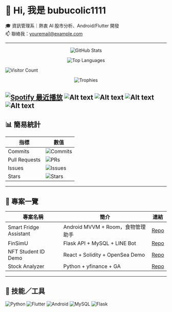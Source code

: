 <!-- README.md 開頭直接顯示最重要的資訊 -->
# 👋 Hi, 我是 bubucolic1111

🎓 資訊管理系｜熱衷 AI 股市分析、Android/Flutter 開發  
📫 聯絡我：[youremail@example.com](mailto:youremail@example.com)  

---

<p align="center">
  <img src="https://github-readme-stats.vercel.app/api?username=bubucolic1111&show_icons=true&theme=default" alt="GitHub Stats" />
</p>

<p align="center">
  <img src="https://github-readme-stats.vercel.app/api/top-langs/?username=bubucolic1111&layout=compact" alt="Top Languages" />
</p>

![Visitor Count](https://profile-counter.glitch.me/bubucolic1111/count.svg)

<p align="center">
  <img src="https://github-profile-trophy.vercel.app/?username=bubucolic1111&theme=onedark&no-frame=true&column=4" alt="Trophies">
</p>

[![Spotify 最近播放](https://spotify-recently-played-readme.vercel.app/api?user=dfkx2wj3jk04jeenb5xt5tedk)](https://open.spotify.com/user/dfkx2wj3jk04jeenb5xt5tedk)
![Alt text](https://spotify-recently-played-readme.vercel.app/api?user=dfkx2wj3jk04jeenb5xt5tedk)
![Alt text](https://spotify-recently-played-readme.vercel.app/api?user=dfkx2wj3jk04jeenb5xt5tedk&count={count})
![Alt text](https://spotify-recently-played-readme.vercel.app/api?user=dfkx2wj3jk04jeenb5xt5tedk&width={width})
![Alt text](https://spotify-recently-played-readme.vercel.app/api?user=dfkx2wj3jk04jeenb5xt5tedk&unique={true|1|on|yes})
---

## 📊 簡易統計

| 指標          | 數值                                                                                 |
|--------------|-------------------------------------------------------------------------------------|
| Commits      | ![Commits](https://img.shields.io/github/commit-activity/m/bubucolic1111/bubucolic1111?label=Commits&style=flat-square)      |
| Pull Requests| ![PRs](https://img.shields.io/github/issues-pr/bubucolic1111/bubucolic1111?label=Pull%20Requests&style=flat-square) |
| Issues       | ![Issues](https://img.shields.io/github/issues/bubucolic1111/bubucolic1111?label=Issues&style=flat-square)           |
| Stars        | ![Stars](https://img.shields.io/github/stars/bubucolic1111/bubucolic1111?label=Stars&style=flat-square)             |

---

## 🚀 專案一覽

| 專案名稱               | 簡介                              | 連結                                                         |
|----------------------|---------------------------------|-----------------------------------------------------------|
| Smart Fridge Assistant | Android MVVM + Room，食物管理助手     | [Repo](https://github.com/yulu1005/CountdownKitchen)       |
| FinSimU              | Flask API + MySQL + LINE Bot    | [Repo](https://github.com/你的帳號/FinSimU)                |
| NFT Student ID Demo  | React + Solidity + OpenSea Demo | [Repo](https://github.com/yulu1005/nft-student-id-demo)    |
| Stock Analyzer       | Python + yfinance + GA          | [Repo](https://github.com/你的帳號/StockAnalyzer)          |

---

## 🔧 技能／工具

<p>
  <img src="https://img.shields.io/badge/Python-3776AB?style=flat-square&logo=python&logoColor=white" alt="Python" />
  <img src="https://img.shields.io/badge/Flutter-02569B?style=flat-square&logo=flutter&logoColor=white" alt="Flutter" />
  <img src="https://img.shields.io/badge/Android-3DDC84?style=flat-square&logo=android&logoColor=white" alt="Android" />
  <img src="https://img.shields.io/badge/MySQL-4479A1?style=flat-square&logo=mysql&logoColor=white" alt="MySQL" />
  <img src="https://img.shields.io/badge/Flask-000000?style=flat-square&logo=flask&logoColor=white" alt="Flask" />
</p>
